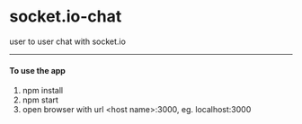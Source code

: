 # socket.io-chat
user to user chat with socket.io

---
#### To use the app
1. npm install
2. npm start
3. open browser with url \<host name>:3000, eg. localhost:3000
